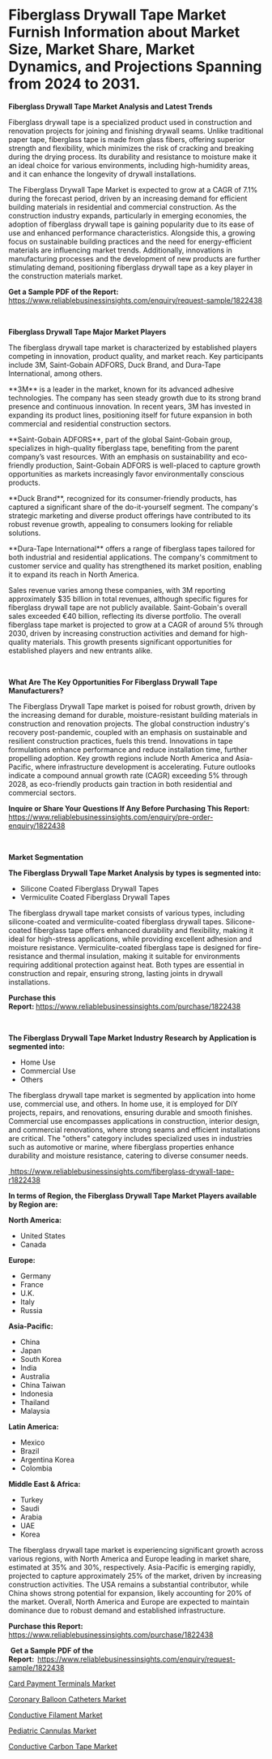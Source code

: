 <p><h1>Fiberglass Drywall Tape Market Furnish Information about Market Size, Market Share, Market Dynamics, and Projections Spanning from 2024 to 2031.</h1></p><p><strong>Fiberglass Drywall Tape Market Analysis and Latest Trends</strong></p>
<p><p>Fiberglass drywall tape is a specialized product used in construction and renovation projects for joining and finishing drywall seams. Unlike traditional paper tape, fiberglass tape is made from glass fibers, offering superior strength and flexibility, which minimizes the risk of cracking and breaking during the drying process. Its durability and resistance to moisture make it an ideal choice for various environments, including high-humidity areas, and it can enhance the longevity of drywall installations.</p><p>The Fiberglass Drywall Tape Market is expected to grow at a CAGR of 7.1% during the forecast period, driven by an increasing demand for efficient building materials in residential and commercial construction. As the construction industry expands, particularly in emerging economies, the adoption of fiberglass drywall tape is gaining popularity due to its ease of use and enhanced performance characteristics. Alongside this, a growing focus on sustainable building practices and the need for energy-efficient materials are influencing market trends. Additionally, innovations in manufacturing processes and the development of new products are further stimulating demand, positioning fiberglass drywall tape as a key player in the construction materials market.</p></p>
<p><strong>Get a Sample PDF of the Report:&nbsp;</strong> <a href="https://www.reliablebusinessinsights.com/enquiry/request-sample/1822438?utm_campaign=63&utm_medium=2&utm_source=Github&utm_content=ia&utm_term=10112024&utm_id=fiberglass-drywall-tape">https://www.reliablebusinessinsights.com/enquiry/request-sample/1822438</a></p>
<p>&nbsp;</p>
<p><strong>Fiberglass Drywall Tape Major Market Players</strong></p>
<p><p>The fiberglass drywall tape market is characterized by established players competing in innovation, product quality, and market reach. Key participants include 3M, Saint-Gobain ADFORS, Duck Brand, and Dura-Tape International, among others.</p><p>**3M** is a leader in the market, known for its advanced adhesive technologies. The company has seen steady growth due to its strong brand presence and continuous innovation. In recent years, 3M has invested in expanding its product lines, positioning itself for future expansion in both commercial and residential construction sectors.</p><p>**Saint-Gobain ADFORS**, part of the global Saint-Gobain group, specializes in high-quality fiberglass tape, benefiting from the parent company’s vast resources. With an emphasis on sustainability and eco-friendly production, Saint-Gobain ADFORS is well-placed to capture growth opportunities as markets increasingly favor environmentally conscious products.</p><p>**Duck Brand**, recognized for its consumer-friendly products, has captured a significant share of the do-it-yourself segment. The company's strategic marketing and diverse product offerings have contributed to its robust revenue growth, appealing to consumers looking for reliable solutions.</p><p>**Dura-Tape International** offers a range of fiberglass tapes tailored for both industrial and residential applications. The company's commitment to customer service and quality has strengthened its market position, enabling it to expand its reach in North America.</p><p>Sales revenue varies among these companies, with 3M reporting approximately $35 billion in total revenues, although specific figures for fiberglass drywall tape are not publicly available. Saint-Gobain's overall sales exceeded €40 billion, reflecting its diverse portfolio. The overall fiberglass tape market is projected to grow at a CAGR of around 5% through 2030, driven by increasing construction activities and demand for high-quality materials. This growth presents significant opportunities for established players and new entrants alike.</p></p>
<p>&nbsp;</p>
<p><strong>What Are The Key Opportunities For Fiberglass Drywall Tape Manufacturers?</strong></p>
<p><p>The Fiberglass Drywall Tape market is poised for robust growth, driven by the increasing demand for durable, moisture-resistant building materials in construction and renovation projects. The global construction industry's recovery post-pandemic, coupled with an emphasis on sustainable and resilient construction practices, fuels this trend. Innovations in tape formulations enhance performance and reduce installation time, further propelling adoption. Key growth regions include North America and Asia-Pacific, where infrastructure development is accelerating. Future outlooks indicate a compound annual growth rate (CAGR) exceeding 5% through 2028, as eco-friendly products gain traction in both residential and commercial sectors.</p></p>
<p><strong>Inquire or Share Your Questions If Any Before Purchasing This Report:</strong> <a href="https://www.reliablebusinessinsights.com/enquiry/pre-order-enquiry/1822438?utm_campaign=63&utm_medium=2&utm_source=Github&utm_content=ia&utm_term=10112024&utm_id=fiberglass-drywall-tape">https://www.reliablebusinessinsights.com/enquiry/pre-order-enquiry/1822438</a></p>
<p>&nbsp;</p>
<p><strong>Market Segmentation</strong></p>
<p><strong>The Fiberglass Drywall Tape Market Analysis by types is segmented into:</strong></p>
<p><ul><li>Silicone Coated Fiberglass Drywall Tapes</li><li>Vermiculite Coated Fiberglass Drywall Tapes</li></ul></p>
<p><p>The fiberglass drywall tape market consists of various types, including silicone-coated and vermiculite-coated fiberglass drywall tapes. Silicone-coated fiberglass tape offers enhanced durability and flexibility, making it ideal for high-stress applications, while providing excellent adhesion and moisture resistance. Vermiculite-coated fiberglass tape is designed for fire-resistance and thermal insulation, making it suitable for environments requiring additional protection against heat. Both types are essential in construction and repair, ensuring strong, lasting joints in drywall installations.</p></p>
<p><strong>Purchase this Report:&nbsp;</strong><a href="https://www.reliablebusinessinsights.com/purchase/1822438?utm_campaign=63&utm_medium=2&utm_source=Github&utm_content=ia&utm_term=10112024&utm_id=fiberglass-drywall-tape">https://www.reliablebusinessinsights.com/purchase/1822438</a></p>
<p>&nbsp;</p>
<p><strong>The Fiberglass Drywall Tape Market Industry Research by Application is segmented into:</strong></p>
<p><ul><li>Home Use</li><li>Commercial Use</li><li>Others</li></ul></p>
<p><p>The fiberglass drywall tape market is segmented by application into home use, commercial use, and others. In home use, it is employed for DIY projects, repairs, and renovations, ensuring durable and smooth finishes. Commercial use encompasses applications in construction, interior design, and commercial renovations, where strong seams and efficient installations are critical. The "others" category includes specialized uses in industries such as automotive or marine, where fiberglass properties enhance durability and moisture resistance, catering to diverse consumer needs.</p></p>
<p><a href="https://www.reliablebusinessinsights.com/fiberglass-drywall-tape-r1822438?utm_campaign=63&utm_medium=2&utm_source=Github&utm_content=ia&utm_term=10112024&utm_id=fiberglass-drywall-tape">&nbsp;https://www.reliablebusinessinsights.com/fiberglass-drywall-tape-r1822438</a></p>
<p><strong>In terms of Region, the Fiberglass Drywall Tape Market Players available by Region are:</strong></p>
<p>
    <p> <strong> North America: </strong>
        <ul>
            <li>United States</li>
            <li>Canada</li>
        </ul>
        </p> 
    <p> <strong> Europe: </strong>
        <ul>
            <li>Germany</li>
            <li>France</li>
            <li>U.K.</li>
            <li>Italy</li>
            <li>Russia</li>
        </ul>
        </p> 
    <p> <strong> Asia-Pacific: </strong>
        <ul>
            <li>China</li>
            <li>Japan</li>
            <li>South Korea</li>
            <li>India</li>
            <li>Australia</li>
            <li>China Taiwan</li>
            <li>Indonesia</li>
            <li>Thailand</li>
            <li>Malaysia</li>
        </ul>
        </p> 
    <p> <strong> Latin America: </strong>
        <ul>
            <li>Mexico</li>
            <li>Brazil</li>
            <li>Argentina Korea</li>
            <li>Colombia</li>
        </ul>
        </p> 
    <p> <strong> Middle East & Africa: </strong>
        <ul>
            <li>Turkey</li>
            <li>Saudi</li>
            <li>Arabia</li>
            <li>UAE</li>
            <li>Korea</li>
        </ul>
    </p>
    </p>
<p><p>The fiberglass drywall tape market is experiencing significant growth across various regions, with North America and Europe leading in market share, estimated at 35% and 30%, respectively. Asia-Pacific is emerging rapidly, projected to capture approximately 25% of the market, driven by increasing construction activities. The USA remains a substantial contributor, while China shows strong potential for expansion, likely accounting for 20% of the market. Overall, North America and Europe are expected to maintain dominance due to robust demand and established infrastructure.</p></p>
<p><strong>Purchase this Report: </strong><a href="https://www.reliablebusinessinsights.com/purchase/1822438?utm_campaign=63&utm_medium=2&utm_source=Github&utm_content=ia&utm_term=10112024&utm_id=fiberglass-drywall-tape">https://www.reliablebusinessinsights.com/purchase/1822438</a></p>
<p>&nbsp;<strong>Get a Sample PDF of the Report:&nbsp;&nbsp;</strong><a href="https://www.reliablebusinessinsights.com/enquiry/request-sample/1822438?utm_campaign=63&utm_medium=2&utm_source=Github&utm_content=ia&utm_term=10112024&utm_id=fiberglass-drywall-tape">https://www.reliablebusinessinsights.com/enquiry/request-sample/1822438</a></p>
<p><strong></strong></p>
<p><p><a href="https://www.linkedin.com/pulse/card-payment-terminals-market-innovations-trends-comprehensive-fpoue?utm_campaign=63&utm_medium=2&utm_source=Github&utm_content=ia&utm_term=10112024&utm_id=fiberglass-drywall-tape">Card Payment Terminals Market</a></p><p><a href="https://issuu.com/reportprime-2/docs/coronary-balloon-catheters-market-s_a91f51076e558f?utm_campaign=63&utm_medium=2&utm_source=Github&utm_content=ia&utm_term=10112024&utm_id=fiberglass-drywall-tape">Coronary Balloon Catheters Market</a></p><p><a href="https://github.com/rovj3gerson/Market-Research-Report-List-1/blob/main/conductive-filament-market.md?utm_campaign=63&utm_medium=2&utm_source=Github&utm_content=ia&utm_term=10112024&utm_id=fiberglass-drywall-tape">Conductive Filament Market</a></p><p><a href="https://issuu.com/reportprime-2/docs/pediatric-cannulas-market-size-2030_d7dba26e06eb2d?utm_campaign=63&utm_medium=2&utm_source=Github&utm_content=ia&utm_term=10112024&utm_id=fiberglass-drywall-tape">Pediatric Cannulas Market</a></p><p><a href="https://github.com/wanvigsqmunsenr/Market-Research-Report-List-1/blob/main/conductive-carbon-tape-market.md?utm_campaign=63&utm_medium=2&utm_source=Github&utm_content=ia&utm_term=10112024&utm_id=fiberglass-drywall-tape">Conductive Carbon Tape Market</a></p></p>